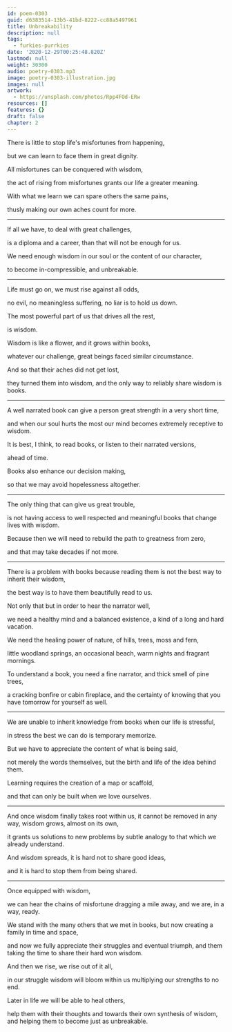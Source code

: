 ```yaml
---
id: poem-0303
guid: d6383514-13b5-41bd-8222-cc88a5497961
title: Unbreakability
description: null
tags:
  - furkies-purrkies
date: '2020-12-29T00:25:48.820Z'
lastmod: null
weight: 30300
audio: poetry-0303.mp3
image: poetry-0303-illustration.jpg
images: null
artwork:
  - https://unsplash.com/photos/Rpp4FOd-ERw
resources: []
features: {}
draft: false
chapter: 2
---
```


There is little to stop life's misfortunes from happening,

but we can learn to face them in great dignity.

All misfortunes can be conquered with wisdom,

the act of rising from misfortunes grants our life a greater meaning.

With what we learn we can spare others the same pains,

thusly making our own aches count for more.

---

If all we have, to deal with great challenges,

is a diploma and a career, than that will not be enough for us.

We need enough wisdom in our soul or the content of our character,

to become in-compressible, and unbreakable.

---

Life must go on, we must rise against all odds,

no evil, no meaningless suffering, no liar is to hold us down.

The most powerful part of us that drives all the rest,

is wisdom.

Wisdom is like a flower, and it grows within books,

whatever our challenge, great beings faced similar circumstance.

And so that their aches did not get lost,

they turned them into wisdom, and the only way to reliably share wisdom is books.

---

A well narrated book can give a person great strength in a very short time,

and when our soul hurts the most our mind becomes extremely receptive to wisdom.

It is best, I think, to read books, or listen to their narrated versions,

ahead of time.

Books also enhance our decision making,

so that we may avoid hopelessness altogether.

---

The only thing that can give us great trouble,

is not having access to well respected and meaningful books that change lives with wisdom.

Because then we will need to rebuild the path to greatness from zero,

and that may take decades if not more.

---

There is a problem with books because reading them is not the best way to inherit their wisdom,

the best way is to have them beautifully read to us.

Not only that but in order to hear the narrator well,

we need a healthy mind and a balanced existence, a kind of a long and hard vacation.

We need the healing power of nature, of hills, trees, moss and fern,

little woodland springs, an occasional beach, warm nights and fragrant mornings.

To understand a book, you need a fine narrator, and thick smell of pine trees,

a cracking bonfire or cabin fireplace, and the certainty of knowing that you have tomorrow for yourself as well.

---

We are unable to inherit knowledge from books when our life is stressful,

in stress the best we can do is temporary memorize.

But we have to appreciate the content of what is being said,

not merely the words themselves, but the birth and life of the idea behind them.

Learning requires the creation of a map or scaffold,

and that can only be built when we love ourselves.

---

And once wisdom finally takes root within us, it cannot be removed in any way, wisdom grows, almost on its own,

it grants us solutions to new problems by subtle analogy to that which we already understand.

And wisdom spreads, it is hard not to share good ideas,

and it is hard to stop them from being shared.

---

Once equipped with wisdom,

we can hear the chains of misfortune dragging a mile away, and we are, in a way, ready.

We stand with the many others that we met in books, but now creating a family in time and space,

and now we fully appreciate their struggles and eventual triumph, and them taking the time to share their hard won wisdom.

And then we rise, we rise out of it all,

in our struggle wisdom will bloom within us multiplying our strengths to no end.

Later in life we will be able to heal others,

help them with their thoughts and towards their own synthesis of wisdom, and helping them to become just as unbreakable.

